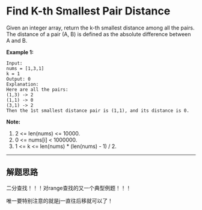 # Find K-th Smallest Pair Distance #

Given an integer array, return the k-th smallest distance among all the pairs. The distance of a pair (A, B) is defined as the absolute difference between A and B.

**Example 1:**
```
Input:
nums = [1,3,1]
k = 1
Output: 0 
Explanation:
Here are all the pairs:
(1,3) -> 2
(1,1) -> 0
(3,1) -> 2
Then the 1st smallest distance pair is (1,1), and its distance is 0.
```
**Note:**

1. 2 <= len(nums) <= 10000.
2. 0 <= nums[i] < 1000000.
3. 1 <= k <= len(nums) * (len(nums) - 1) / 2.

---

## 解题思路 ##
二分查找！！！对range查找的又一个典型例题！！！

唯一要特别注意的就是j一直往后移就可以了！